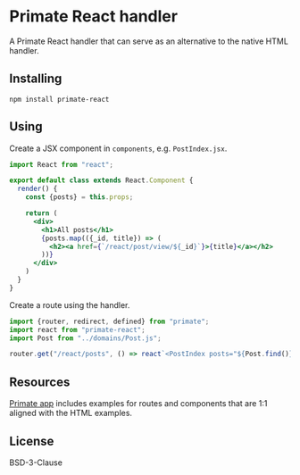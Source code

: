 # Primate React handler

A Primate React handler that can serve as an alternative to the native HTML
handler.

## Installing

```
npm install primate-react
```

## Using

Create a JSX component in `components`, e.g. `PostIndex.jsx`.

```jsx
import React from "react";

export default class extends React.Component {
  render() {
    const {posts} = this.props;

    return (
      <div>
        <h1>All posts</h1>
        {posts.map(({_id, title}) => (
          <h2><a href={`/react/post/view/${_id}`}>{title}</a></h2>
        ))}
      </div>
    )
  }
}
```

Create a route using the handler.

```js
import {router, redirect, defined} from "primate";
import react from "primate-react";
import Post from "../domains/Post.js";

router.get("/react/posts", () => react`<PostIndex posts="${Post.find()}" />`);
```

## Resources

[Primate app][primate-app] includes examples for routes and components that are
1:1 aligned with the HTML examples.

## License

BSD-3-Clause

[primate-app]: https://github.com/primatejs/primate-app
